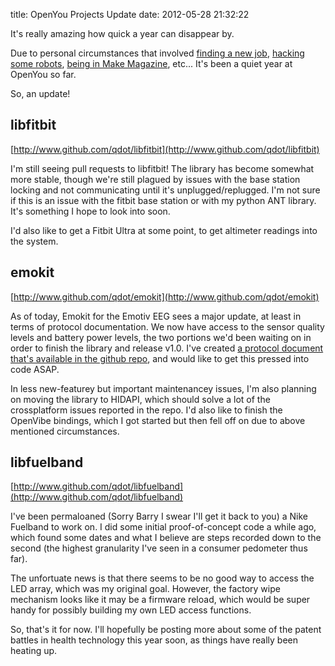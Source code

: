 title: OpenYou Projects Update
date: 2012-05-28 21:32:22 

It's really amazing how quick a year can disappear by.

Due to personal circumstances that involved
[finding a new job](http://www.mozilla.org/en-US/b2g/),
[hacking some robots](http://nonpolynomial.com/2011/11/16/keepon-control-via-kinect/),
[being in Make Magazine](http://boingboing.net/2012/03/08/make-talk-008-kyle-machulis.html),
etc... It's been a quiet year at OpenYou so far.

So, an update!

## libfitbit

[http://www.github.com/qdot/libfitbit](http://www.github.com/qdot/libfitbit)

I'm still seeing pull requests to libfitbit! The library has become
somewhat more stable, though we're still plagued by issues with the
base station locking and not communicating until it's
unplugged/replugged. I'm not sure if this is an issue with the fitbit
base station or with my python ANT library. It's something I hope to
look into soon.

I'd also like to get a Fitbit Ultra at some point, to get altimeter
readings into the system.

## emokit

[http://www.github.com/qdot/emokit](http://www.github.com/qdot/emokit)

As of today, Emokit for the Emotiv EEG sees a major update, at least
in terms of protocol documentation. We now have access to the sensor
quality levels and battery power levels, the two portions we'd been
waiting on in order to finish the library and release v1.0. I've
created
[a protocol document that's available in the github repo](https://github.com/qdot/emokit/blob/master/doc/emotiv_protocol.asciidoc),
and would like to get this pressed into code ASAP.

In less new-featurey but important maintenancey issues, I'm also
planning on moving the library to HIDAPI, which should solve a lot of
the crossplatform issues reported in the repo. I'd also like to finish
the OpenVibe bindings, which I got started but then fell off on due to
above mentioned circumstances.

## libfuelband

[http://www.github.com/qdot/libfuelband](http://www.github.com/qdot/libfuelband)

I've been permaloaned (Sorry Barry I swear I'll get it back to you) a
Nike Fuelband to work on. I did some initial proof-of-concept code a
while ago, which found some dates and what I believe are steps
recorded down to the second (the highest granularity I've seen in a
consumer pedometer thus far).

The unfortuate news is that there seems to be no good way
to access the LED array, which was my original goal. However, the
factory wipe mechanism looks like it may be a firmware reload, which
would be super handy for possibly building my own LED access
functions.

So, that's it for now. I'll hopefully be posting more about some of
the patent battles in health technology this year soon, as things have
really been heating up.
